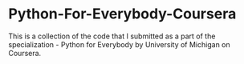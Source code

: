 # Python-For-Everybody-Coursera
This is a collection of the code that I submitted as a part of the specialization - Python for Everybody by University of Michigan on Coursera.

